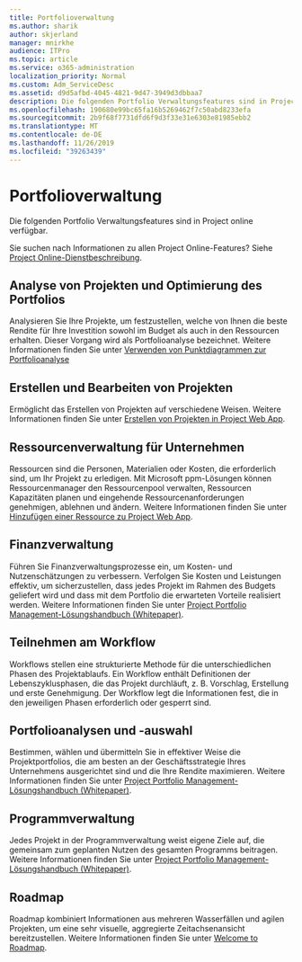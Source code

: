 ```yaml
---
title: Portfolioverwaltung
ms.author: sharik
author: skjerland
manager: mnirkhe
audience: ITPro
ms.topic: article
ms.service: o365-administration
localization_priority: Normal
ms.custom: Adm_ServiceDesc
ms.assetid: d9d5afbd-4045-4821-9d47-3949d3dbbaa7
description: Die folgenden Portfolio Verwaltungsfeatures sind in Project online verfügbar.
ms.openlocfilehash: 190680e99bc65fa16b5269462f7c50abd8233efa
ms.sourcegitcommit: 2b9f68f7731dfd6f9d3f33e31e6303e81985ebb2
ms.translationtype: MT
ms.contentlocale: de-DE
ms.lasthandoff: 11/26/2019
ms.locfileid: "39263439"
---
```

# <a name="portfolio-management"></a>Portfolioverwaltung

Die folgenden Portfolio Verwaltungsfeatures sind in Project online verfügbar.
  
Sie suchen nach Informationen zu allen Project Online-Features? Siehe [Project Online-Dienstbeschreibung](project-online-service-description.md).
  
## <a name="analyze-projects-and-optimize-portfolio"></a>Analyse von Projekten und Optimierung des Portfolios

Analysieren Sie Ihre Projekte, um festzustellen, welche von Ihnen die beste Rendite für Ihre Investition sowohl im Budget als auch in den Ressourcen erhalten. Dieser Vorgang wird als Portfolioanalyse bezeichnet. Weitere Informationen finden Sie unter [Verwenden von Punktdiagrammen zur Portfolioanalyse](https://go.microsoft.com/fwlink/?LinkID=823665&amp;clcid=0x409)
  
## <a name="create-and-edit-projects"></a>Erstellen und Bearbeiten von Projekten

Ermöglicht das Erstellen von Projekten auf verschiedene Weisen. Weitere Informationen finden Sie unter [Erstellen von Projekten in Project Web App](https://go.microsoft.com/fwlink/?LinkID=746895&amp;clcid=0x409).
  
## <a name="enterprise-resource-management"></a>Ressourcenverwaltung für Unternehmen

Ressourcen sind die Personen, Materialien oder Kosten, die erforderlich sind, um Ihr Projekt zu erledigen. Mit Microsoft ppm-Lösungen können Ressourcenmanager den Ressourcenpool verwalten, Ressourcen Kapazitäten planen und eingehende Ressourcenanforderungen genehmigen, ablehnen und ändern. Weitere Informationen finden Sie unter [Hinzufügen einer Ressource zu Project Web App](https://go.microsoft.com/fwlink/p/?LinkId=271320).
  
## <a name="financial-management"></a>Finanzverwaltung

Führen Sie Finanzverwaltungsprozesse ein, um Kosten- und Nutzenschätzungen zu verbessern. Verfolgen Sie Kosten und Leistungen effektiv, um sicherzustellen, dass jedes Projekt im Rahmen des Budgets geliefert wird und dass mit dem Portfolio die erwarteten Vorteile realisiert werden. Weitere Informationen finden Sie unter [Project Portfolio Management-Lösungshandbuch (Whitepaper)](https://go.microsoft.com/fwlink/p/?LinkId=402633).
  
## <a name="participate-in-workflow"></a>Teilnehmen am Workflow

Workflows stellen eine strukturierte Methode für die unterschiedlichen Phasen des Projektablaufs. Ein Workflow enthält Definitionen der Lebenszyklusphasen, die das Projekt durchläuft, z. B. Vorschlag, Erstellung und erste Genehmigung. Der Workflow legt die Informationen fest, die in den jeweiligen Phasen erforderlich oder gesperrt sind.
  
## <a name="portfolio-analytics-and-selection"></a>Portfolioanalysen und -auswahl

Bestimmen, wählen und übermitteln Sie in effektiver Weise die Projektportfolios, die am besten an der Geschäftsstrategie Ihres Unternehmens ausgerichtet sind und die Ihre Rendite maximieren. Weitere Informationen finden Sie unter [Project Portfolio Management-Lösungshandbuch (Whitepaper)](https://go.microsoft.com/fwlink/p/?LinkId=402633).
  
## <a name="program-management"></a>Programmverwaltung

Jedes Projekt in der Programmverwaltung weist eigene Ziele auf, die gemeinsam zum geplanten Nutzen des gesamten Programms beitragen. Weitere Informationen finden Sie unter [Project Portfolio Management-Lösungshandbuch (Whitepaper)](https://go.microsoft.com/fwlink/p/?LinkId=402633).
  
## <a name="roadmap"></a>Roadmap

Roadmap kombiniert Informationen aus mehreren Wasserfällen und agilen Projekten, um eine sehr visuelle, aggregierte Zeitachsenansicht bereitzustellen. Weitere Informationen finden Sie unter [Welcome to Roadmap](https://support.office.com/article/video-welcome-to-roadmap-57764149-51b8-468f-a50d-9ea6a4fd835a).

